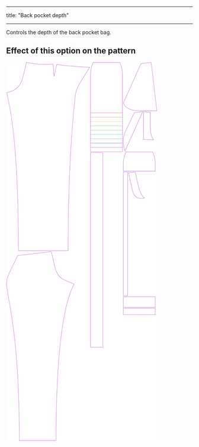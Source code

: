 - - -
title: "Back pocket depth"
- - -

Controls the depth of the back pocket bag.

## Effect of this option on the pattern

![This image shows the effect of this option by superimposing several variants that have a different value for this option](charlie_backpocketdepth_sample.svg "Effect of this option on the pattern")
